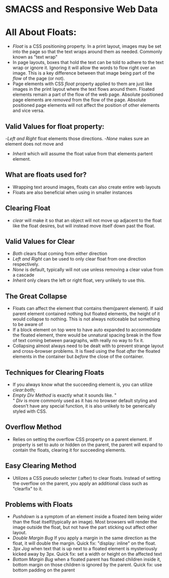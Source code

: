 # SMACSS and Responsive Web Data

# All About Floats:
- *Float* is a CSS positioning property. In a print layout, images may be set into the page so that the text wraps around them as needed. Commonly known as "text wrap"
- In page layouts, boxes that hold the text can be told to adhere to the text wrap or ignore it. Ignoring it will allow the words to flow right over an image. This is a key difference between that image being part of the *flow* of the page (or not).
- Page elements with CSS *float* property applied to them are just like images in the print layout where the text flows around them. Floated elements remain a part of the flow of the web page. Absolute positioned page elements are *removed* from the flow of the page. Absolute positioned page elements will not affect the position of other elements and vice versa. 
## Valid Values for float property: 
-*Left and Right* float elements those directions. 
-*None* makes sure an element does not move and 
- *Inherit* which will assume the float value from that elements partent element.
## What are floats used for?
- Wrapping text around images, floats can also create entire web layouts
- Floats are also beneficial when using in smaller instances
## Clearing Float
- *clear* will make it so that an object will not move up adjacent to the float like the float desires, but will instead move itself down past the float.
## Valid Values for Clear
- *Both* clears float coming from either direction
- *Left and Right* can be used to only clear float from one direction respectively.
- *None* is default, typically will not use unless removing a clear value from a cascade
- *Inherit* only clears the left or right float, very unlikely to use this.
## The Great Collapse
- Floats can affect the element that contains them(parent element). If said parent element contained nothing but floated elements, the height of it would collapse to nothing. This is not always noticeable but something to be aware of
- If a block element on top were to have auto expanded to accommodate the floated element, there would be unnatural spacing break in the flow of text coming between paragraphs, with really no way to fix it.
- Collapsing almost always need to be dealt with to prevent strange layout and cross-browser problems. It is fixed using the float *after* the floated elements in the container but *before* the close of the container.
## Techniques for Clearing Floats
- If you always know what the succeeding element is, you can utilize *clear:both;* 
- *Empty Div Method* is exactly what it sounds like. "<div style="clear: both;"></div>" *Div* is more commonly used as it has no browser default styling and doesn't have any special function, it is also unlikely to be generically styled with CSS.
## Overflow Method
- Relies on setting the overflow CSS property on a parent element. If property is set to auto or hidden on the parent, the parent will expand to contain the floats, clearing it for succeeding elements.
## Easy Clearing Method
- Utilizes a CSS pseudo selecter (:after) to clear floats. Instead of setting the overflow on the parent, you apply an additional class such as "clearfix" to it.
## Problems with Floats
- *Pushdown* is a symptom of an element inside a floated item being wider than the float itself(typically an image). Most browsers will render the image outside the float, but not have the part sticking out affect other layout. 
- *Double Margin Bug* If you apply a margin in the same direction as the float, it will double the margin. Quick fix: "display: inline" on the float.
- *3px Jog* when text that is up next to a floated element is mysteriously kicked away by 3px. Quick fix: set a width or height on the affected text
- *Bottom Margin Bug* when a floated parent has floated children inside it, bottom margin on those children is ignored by the parent. Quick fix: use bottom padding on the parent
